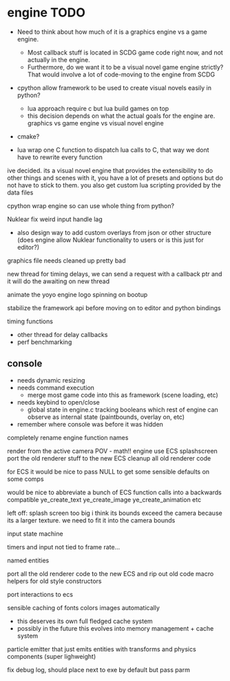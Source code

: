 # engine TODO

- Need to think about how much of it is a graphics engine vs a game engine.
  - Most callback stuff is located in SCDG game code right now, and not actually in the engine.
  - Furthermore, do we want it to be a visual novel game engine strictly? That would involve a lot of code-moving to the engine from SCDG

- cpython allow framework to be used to create visual novels easily in python?
  - lua approach require c but lua build games on top
  - this decision depends on what the actual goals for the engine are. graphics vs game engine vs visual novel engine

- cmake?

- lua wrap one C function to dispatch lua calls to C, that way we dont have to rewrite every function

ive decided. its a visual novel engine that provides the extensibility to do other things and scenes with it, you have a lot of presets and options but do not have to stick to them. you also get custom lua scripting provided by the data files

cpython wrap engine so can use whole thing from python?

Nuklear fix weird input handle lag

- also design way to add custom overlays from json or other structure (does engine allow Nuklear functionality to users or is this just for editor?)

graphics file needs cleaned up pretty bad

new thread for timing delays, we can send a request with a callback ptr and it will do the awaiting on new thread

animate the yoyo engine logo spinning on bootup

stabilize the framework api before moving on to editor and python bindings

timing functions

- other thread for delay callbacks
- perf benchmarking

## console

- needs dynamic resizing
- needs command execution
  - merge most game code into this as framework (scene loading, etc)
- needs keybind to open/close
  - global state in engine.c tracking booleans which rest of engine can observe as internal state (paintbounds, overlay on, etc)
- remember where console was before it was hidden

completely rename engine function names

render from the active camera POV - math!!
engine use ECS splashscreen
port the old renderer stuff to the new ECS
cleanup all old renderer code

for ECS it would be nice to pass NULL to get some sensible defaults on some comps

would be nice to abbreviate a bunch of ECS function calls into a backwards compatible ye_create_text ye_create_image ye_create_animation etc

left off:
splash screen too big i think its bounds exceed the camera because its a larger texture. we need to fit it into the camera bounds

input state machine

timers and input not tied to frame rate...

named entities

port all the old renderer code to the new ECS and rip out old code
macro helpers for old style constructors

port interactions to ecs

sensible caching of fonts colors images automatically

- this deserves its own full fledged cache system
- possibly in the future this evolves into memory management + cache system

particle emitter that just emits entities with transforms and physics components (super lighweight)

fix debug log, should place next to exe by default but pass parm
